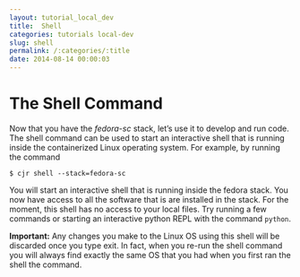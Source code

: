 ```yaml
---
layout: tutorial_local_dev
title:  Shell
categories: tutorials local-dev
slug: shell
permalink: /:categories/:title
date: 2014-08-14 00:00:03
---
```


The Shell Command
====================================

Now that you have the *fedora-sc* stack, let’s use it to develop and run code. The shell command can be used to start an interactive shell that is running inside the containerized Linux operating system. For example, by running the command

```console
$ cjr shell --stack=fedora-sc
```

You will start an interactive shell that is running inside the fedora stack. You now have access to all the software that is are installed in the stack. For the moment, this shell has no access to your local files. Try running a few commands or starting an interactive python REPL with the command `python`.

**Important:** Any changes you make to the Linux OS using this shell will be discarded once you type exit. In fact, when you re-run the shell command you will always find exactly the same OS that you had when you first ran the shell the command.